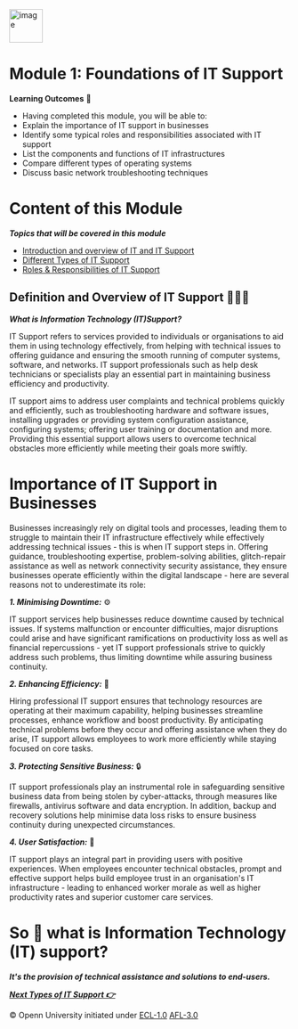 <img src="https://opennuni.github.io/dit/img/k5vzrqrsbmqjth7qgmkt0ve7pvuk.png" alt="image" width="60" height="auto">

# Module 1: Foundations of IT Support

**Learning Outcomes** 📖

- Having completed this module, you will be able to:
- Explain the importance of IT support in businesses 
- Identify some typical roles and responsibilities associated with IT support
- List the components and functions of IT infrastructures 
- Compare different types of operating systems
- Discuss basic network troubleshooting techniques 

# Content of this Module

***Topics that will be covered in this module***

- [Introduction and overview of IT and IT Support](#Definition-and-Overview-of-IT-Support)
- [Different Types of IT Support](https://opennuni.github.io/dit/M1/L1/TIS.html)
- [Roles & Responsibilities of IT Support](https://opennuni.github.io/dit/M1/L1/RAR.html)

## Definition and Overview of IT Support 👨🏻‍💻

***What is Information Technology (IT)Support?***

IT Support refers to services provided to individuals or organisations to aid them in using technology effectively, from helping with technical issues to offering guidance and ensuring the smooth running of computer systems, software, and networks. IT support professionals such as help desk technicians or specialists play an essential part in maintaining business efficiency and productivity.

IT support aims to address user complaints and technical problems quickly and efficiently, such as troubleshooting hardware and software issues, installing upgrades or providing system configuration assistance, configuring systems; offering user training or documentation and more. Providing this essential support allows users to overcome technical obstacles more efficiently while meeting their goals more swiftly.

# Importance of IT Support in Businesses

Businesses increasingly rely on digital tools and processes, leading them to struggle to maintain their IT infrastructure effectively while effectively addressing technical issues - this is when IT support steps in. Offering guidance, troubleshooting expertise, problem-solving abilities, glitch-repair assistance as well as network connectivity security assistance, they ensure businesses operate efficiently within the digital landscape - here are several reasons not to underestimate its role:

***1. Minimising Downtime:*** ⚙️

IT support services help businesses reduce downtime caused by technical issues. If systems malfunction or encounter difficulties, major disruptions could arise and have significant ramifications on productivity loss as well as financial repercussions - yet IT support professionals strive to quickly address such problems, thus limiting downtime while assuring business continuity.

***2. Enhancing Efficiency:*** 🔗

Hiring professional IT support ensures that technology resources are operating at their maximum capability, helping businesses streamline processes, enhance workflow and boost productivity. By anticipating technical problems before they occur and offering assistance when they do arise, IT support allows employees to work more efficiently while staying focused on core tasks.

***3. Protecting Sensitive Business:*** 🔒

IT support professionals play an instrumental role in safeguarding sensitive business data from being stolen by cyber-attacks, through measures like firewalls, antivirus software and data encryption. In addition, backup and recovery solutions help minimise data loss risks to ensure business continuity during unexpected circumstances.

***4. User Satisfaction:*** 🤝

IT support plays an integral part in providing users with positive experiences. When employees encounter technical obstacles, prompt and effective support helps build employee trust in an organisation's IT infrastructure - leading to enhanced worker morale as well as higher productivity rates and superior customer care services.

# So 🤔 what is Information Technology (IT) support? 

***It's the provision of technical assistance and solutions to end-users.***



[***Next Types of IT Support 👉***](https://opennuni.github.io/dit/M1/L2/TIS.html)


© Openn University initiated under [ECL-1.0](#) [AFL-3.0](#)  